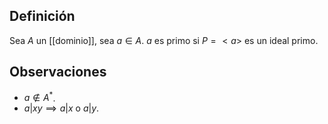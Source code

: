 ## Definición

Sea $A$ un [[dominio]], sea $a \in A$. $a$ es primo si $P=<a>$ es un ideal primo.

## Observaciones
- $a\notin A^{*}$.
- $a|xy \implies a|x$ o $a|y$.
